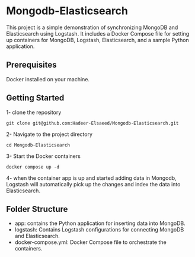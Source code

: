 # Mongodb-Elasticsearch

This project is a simple demonstration of synchronizing MongoDB and Elasticsearch using Logstash. It includes a Docker Compose file for setting up containers for MongoDB, Logstash, Elasticsearch, and a sample Python application.


## Prerequisites
Docker installed on your machine.

## Getting Started
1- clone the repository

    git clone git@github.com:Hadeer-Elsaeed/Mongodb-Elasticsearch.git 

2- Navigate to the project directory

    cd Mongodb-Elasticsearch

3- Start the Docker containers

    docker compose up -d 

4- when the container app is up and started adding data in Mongodb, Logstash will automatically pick up the changes and index the data into Elasticsearch.

## Folder Structure
  - app: contains the Python application for inserting data into MongoDB.
  - logstash: Contains Logstash configurations for connecting MongoDB and Elasticsearch.
  - docker-compose.yml: Docker Compose file to orchestrate the containers.

